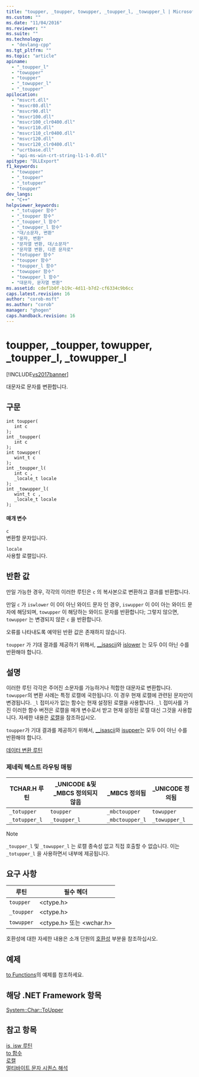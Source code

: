 ```yaml
---
title: "toupper, _toupper, towupper, _toupper_l, _towupper_l | Microsoft Docs"
ms.custom: ""
ms.date: "11/04/2016"
ms.reviewer: ""
ms.suite: ""
ms.technology: 
  - "devlang-cpp"
ms.tgt_pltfrm: ""
ms.topic: "article"
apiname: 
  - "_toupper_l"
  - "towupper"
  - "toupper"
  - "_towupper_l"
  - "_toupper"
apilocation: 
  - "msvcrt.dll"
  - "msvcr80.dll"
  - "msvcr90.dll"
  - "msvcr100.dll"
  - "msvcr100_clr0400.dll"
  - "msvcr110.dll"
  - "msvcr110_clr0400.dll"
  - "msvcr120.dll"
  - "msvcr120_clr0400.dll"
  - "ucrtbase.dll"
  - "api-ms-win-crt-string-l1-1-0.dll"
apitype: "DLLExport"
f1_keywords: 
  - "towupper"
  - "_toupper"
  - "_totupper"
  - "toupper"
dev_langs: 
  - "C++"
helpviewer_keywords: 
  - "_totupper 함수"
  - "_toupper 함수"
  - "_toupper_l 함수"
  - "_towupper_l 함수"
  - "대/소문자, 변환"
  - "문자, 변환"
  - "문자열 변환, 대/소문자"
  - "문자열 변환, 다른 문자로"
  - "totupper 함수"
  - "toupper 함수"
  - "toupper_l 함수"
  - "towupper 함수"
  - "towupper_l 함수"
  - "대문자, 문자열 변환"
ms.assetid: cdef1b0f-b19c-4d11-b7d2-cf6334c9b6cc
caps.latest.revision: 16
author: "corob-msft"
ms.author: "corob"
manager: "ghogen"
caps.handback.revision: 16
---
```

# toupper, _toupper, towupper, _toupper_l, _towupper_l
[!INCLUDE[vs2017banner](../../assembler/inline/includes/vs2017banner.md)]

대문자로 문자를 변환합니다.  
  
## 구문  
  
```  
int toupper(  
   int c   
);  
int _toupper(  
   int c   
);  
int towupper(  
   wint_t c   
);  
int _toupper_l(  
   int c ,  
   _locale_t locale  
);  
int _towupper_l(  
   wint_t c ,  
   _locale_t locale  
);  
```  
  
#### 매개 변수  
 `c`  
 변환할 문자입니다.  
  
 `locale`  
 사용할 로캘입니다.  
  
## 반환 값  
 만일 가능한 경우, 각각의 이러한 루틴은 `c` 의 복사본으로 변환하고 결과를 반환합니다.  
  
 만일 `c` 가 `iswlower` 이 0이 아닌 와이드 문자 인 경우, `iswupper` 이 0이 아는 와이드 문자에 해당되며, `towupper` 이 해당하는 와이드 문자를 반환합니다; 그렇지 않으면, `towupper` 는 변경되지 않은 `c` 을 반환합니다.  
  
 오류를 나타내도록 예약된 반환 값은 존재하지 않습니다.  
  
 `toupper` 가 기대 결과를 제공하기 위해서, [\_\_isascii](../../c-runtime-library/reference/isascii-isascii-iswascii.md)와 [islower](../../c-runtime-library/reference/islower-iswlower-islower-l-iswlower-l.md) 는 모두 0이 아닌 수를 반환해야 합니다.  
  
## 설명  
 이러한 루틴 각각은 주어진 소문자를 가능하거나 적합한 대문자로 변환합니다.  `towupper`의 변환 사례는 특정 로캘에 국한됩니다.  이 경우 현재 로캘에 관련된 문자만이 변경됩니다.  `_l`  접미사가 없는 함수는 현재 설정된 로캘을 사용합니다.  `_l`  접미사를 가진 이러한 함수 버전은 로캘을 매개 변수로서 받고 현재 설정된 로캘 대신 그것을 사용합니다.  자세한 내용은 [로캘](../../c-runtime-library/locale.md)을 참조하십시오.  
  
 `toupper`가 기대 결과를 제공하기 위해서, [\_\_isascii](../../c-runtime-library/reference/isascii-isascii-iswascii.md)와 [isupper](../../c-runtime-library/reference/isupper-isupper-l-iswupper-iswupper-l.md)는 모두 0이 아닌 수를 반환해야 합니다.  
  
 [데이터 변환 루틴](../../c-runtime-library/data-conversion.md)  
  
### 제네릭 텍스트 라우팅 매핑  
  
|TCHAR.H 루틴|\_UNICODE &및 \_MBCS 정의되지 않음|\_MBCS 정의됨|\_UNICODE 정의됨|  
|----------------|---------------------------------|----------------|-------------------|  
|`_totupper`|`toupper`|`_mbctoupper`|`towupper`|  
|`_totupper_l`|`_toupper_l`|`_mbctoupper_l`|`_towupper_l`|  
  
> [!NOTE]
>  `_toupper_l` 및 `_towupper_l` 는 로캘 종속성 없고 직접 호출할 수 없습니다.  이는 `_totupper_l` 을 사용하면서 내부에 제공됩니다.  
  
## 요구 사항  
  
|루틴|필수 헤더|  
|--------|-----------|  
|`toupper`|\<ctype.h\>|  
|`_toupper`|\<ctype.h\>|  
|`towupper`|\<ctype.h\> 또는 \<wchar.h\>|  
  
 호환성에 대한 자세한 내용은 소개 단원의 [호환성](../../c-runtime-library/compatibility.md) 부분을 참조하십시오.  
  
## 예제  
 [to Functions](../../c-runtime-library/to-functions.md)의 예제를 참조하세요.  
  
## 해당 .NET Framework 항목  
 [System::Char::ToUpper](https://msdn.microsoft.com/en-us/library/system.char.toupper.aspx)  
  
## 참고 항목  
 [is, isw 루틴](../../c-runtime-library/is-isw-routines.md)   
 [to 함수](../../c-runtime-library/to-functions.md)   
 [로캘](../../c-runtime-library/locale.md)   
 [멀티바이트 문자 시퀀스 해석](../../c-runtime-library/interpretation-of-multibyte-character-sequences.md)